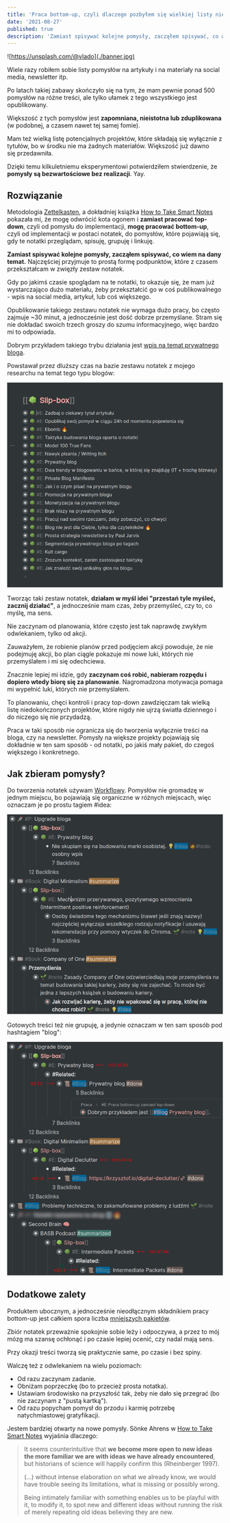 ```yaml
---
title: 'Praca bottom-up, czyli dlaczego pozbyłem się wielkiej listy niedowiezionych pomysłów i zacząłem robić notatki'
date: '2021-08-27'
published: true
description: 'Zamiast spisywać kolejne pomysły, zacząłem spisywać, co wiem na dany temat, a pomysły pojawiają się organicznie.'
---
```


![https://unsplash.com/@vlado](./banner.jpg)

Wiele razy robiłem sobie listy pomysłów na artykuły i na materiały na social media, newsletter itp.

Po latach takiej zabawy skończyło się na tym, że mam pewnie ponad 500 pomysłów na różne treści, ale tylko ułamek z tego wszystkiego jest opublikowany.

Większość z tych pomysłów jest **zapomniana, nieistotna lub zduplikowana** (w podobnej, a czasem nawet tej samej fomie).

Mam też wielką listę potencjalnych projektów, które składają się wyłącznie z tytułów, bo w środku nie ma żadnych materiałów. Większość już dawno się przedawniła.

Dzięki temu kilkuletniemu eksperymentowi potwierdziłem stwierdzenie, że **pomysły są bezwartościowe bez realizacji**. Yay.

## Rozwiązanie

Metodologia [Zettelkasten](https://en.wikipedia.org/wiki/Zettelkasten), a dokładniej książka [How to Take Smart Notes](https://www.goodreads.com/book/show/34507927-how-to-take-smart-notes) pokazała mi, że mogę odwrócić kota ogonem i **zamiast pracować top-down**, czyli od pomysłu do implementacji, **mogę pracować bottom-up**, czyli od implementacji w postaci notatek, do pomysłów, które pojawiają się, gdy te notatki przeglądam, spisuję, grupuję i linkuję.

**Zamiast spisywać kolejne pomysły, zacząłem spisywać, co wiem na dany temat.** Najczęściej przyjmuje to prostą formę podpunktów, które z czasem przekształcam w zwięzły zestaw notatek.

Gdy po jakimś czasie spoglądam na te notatki, to okazuje się, że mam już wystarczająco dużo materiału, żeby przekształcić go w coś publikowalnego - wpis na social media, artykuł, lub coś większego.

Opublikowanie takiego zestawu notatek nie wymaga dużo pracy, bo często zajmuje ~30 minut, a jednocześnie jest dość dobrze przemyślane. Stram się nie dokładać swoich trzech groszy do szumu informacyjnego, więc bardzo mi to odpowiada.

Dobrym przykładem takiego trybu działania jest [wpis na temat prywatnego bloga](/prywatny-blog/).

Powstawał przez dluższy czas na bazie zestawu notatek z mojego researchu na temat tego typu blogów:

![Zestaw Notatek](./zestaw-notatek.png)

Tworząc taki zestaw notatek, **działam w myśl idei "przestań tyle myśleć, zacznij działać"**, a jednocześnie mam czas, żeby przemyśleć, czy to, co myślę, ma sens.

Nie zaczynam od planowania, które często jest tak naprawdę zwykłym odwlekaniem, tylko od akcji.

Zauważyłem, że robienie planów przed podjęciem akcji powoduje, że nie podejmuję akcji, bo plan ciągle pokazuje mi nowe luki, których nie przemyślałem i mi się odechciewa.

Znacznie lepiej mi idzie, gdy **zaczynam coś robić, nabieram rozpędu i dopiero wtedy biorę się za planowanie**. Nagromadzona motywacja pomaga mi wypełnić luki, których nie przemyślałem.

To planowaniu, chęci kontroli i pracy top-down zawdzięczam tak wielką listę niedokończonych projektów, które nigdy nie ujrzą światła dziennego i do niczego się nie przydadzą.

Praca w taki sposób nie ogranicza się do tworzenia wyłącznie treści na bloga, czy na newsletter. Pomysły na większe projekty pojawiają się dokładnie w ten sam sposób - od notatki, po jakiś mały pakiet, do czegoś większego i konkretnego.

## Jak zbieram pomysły?

Do tworzenia notatek używam [Workflowy](https://workflowy.com). Pomysłów nie gromadzę w jednym miejscu, bo pojawiają się organiczne w różnych miejscach, więc oznaczam je po prostu tagiem #idea:

![Pomysł](./idea.png)

Gotowych treści też nie grupuję, a jedynie oznaczam w ten sam sposób pod hashtagiem "blog":

![Wpis](./blog.png)

## Dodatkowe zalety

Produktem ubocznym, a jednocześnie nieodłącznym składnikiem pracy bottom-up jest całkiem spora liczba [mniejszych pakietów](/pakiety/).

Zbiór notatek przeważnie spokojnie sobie leży i odpoczywa, a przez to mój mózg ma szansę ochłonąć i po czasie lepiej ocenić, czy nadal mają sens.

Przy okazji treści tworzą się praktycznie same, po czasie i bez spiny.

Walczę też z odwlekaniem na wielu poziomach:

- Od razu zaczynam zadanie.
- Obniżam poprzeczkę (bo to przecież prosta notatka).
- Ustawiam środowisko na przyszłość tak, żeby nie dało się przegrać (bo nie zaczynam z "pustą kartką").
- Od razu popycham pomysł do przodu i karmię potrzebę natychmiastowej gratyfikacji.

Jestem bardziej otwarty na nowe pomysły. Sönke Ahrens w [How to Take Smart Notes](https://www.goodreads.com/book/show/34507927-how-to-take-smart-notes) wyjaśnia dlaczego:

> It seems counterintuitive that **we become more open to new ideas the more familiar we are with ideas we have already encountered**, but historians of science will happily confirm this (Rheinberger 1997).
>
>  (...) without intense elaboration on what we already know, we would have trouble seeing its limitations, what is missing or possibly wrong.
>
> Being intimately familiar with something enables us to be playful with it, to modify it, to spot new and different ideas without running the risk of merely repeating old ideas believing they are new.

